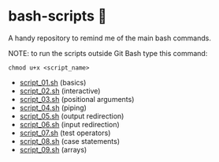 # bash-scripts :ghost:		
A handy repository to remind me of the main bash commands.

NOTE: to run the scripts outside Git Bash type this command:

    chmod u+x <script_name>

- [script_01.sh](script_01.sh) (basics)
- [script_02.sh](script_02.sh) (interactive)  
- [script_03.sh](script_03.sh) (positional arguments) 
- [script_04.sh](script_04.sh) (piping)  
- [script_05.sh](script_05.sh) (output redirection)  
- [script_06.sh](script_06.sh) (input redirection)  
- [script_07.sh](script_07.sh) (test operators)  
- [script_08.sh](script_08.sh) (case statements)  
- [script_09.sh](script_09.sh) (arrays)  